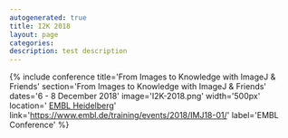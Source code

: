 ```yaml
---
autogenerated: true
title: I2K 2018
layout: page
categories: 
description: test description
---
```


{% include conference title='From Images to Knowledge with ImageJ & Friends' section='From Images to Knowledge with ImageJ & Friends' dates='6 - 8 December 2018' image='I2K-2018.png' width='500px' location=' [EMBL Heidelberg](https://www.embl.de/)' link='https://www.embl.de/training/events/2018/IMJ18-01/' label='EMBL Conference' %}
